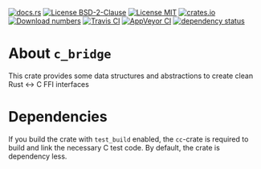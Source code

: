 [![docs.rs](https://docs.rs/c_bridge/badge.svg)](https://docs.rs/c_bridge)
[![License BSD-2-Clause](https://img.shields.io/badge/License-BSD--2--Clause-blue.svg)](https://opensource.org/licenses/BSD-2-Clause)
[![License MIT](https://img.shields.io/badge/License-MIT-blue.svg)](https://opensource.org/licenses/MIT)
[![crates.io](https://img.shields.io/crates/v/c_bridge.svg)](https://crates.io/crates/c_bridge)
[![Download numbers](https://img.shields.io/crates/d/c_bridge.svg)](https://crates.io/crates/c_bridge)
[![Travis CI](https://travis-ci.org/KizzyCode/c_bridge.svg?branch=master)](https://travis-ci.org/KizzyCode/c_bridge)
[![AppVeyor CI](https://ci.appveyor.com/api/projects/status/github/KizzyCode/c_bridge?svg=true)](https://ci.appveyor.com/project/KizzyCode/c-bridge)
[![dependency status](https://deps.rs/crate/c_bridge/0.6.0/status.svg)](https://deps.rs/crate/c_bridge/0.6.0)

# About `c_bridge`
This crate provides some data structures and abstractions to create clean Rust <-> C FFI interfaces


# Dependencies
If you build the crate with `test_build` enabled, the `cc`-crate is required to build and link the
necessary C test code. By default, the crate is dependency less.